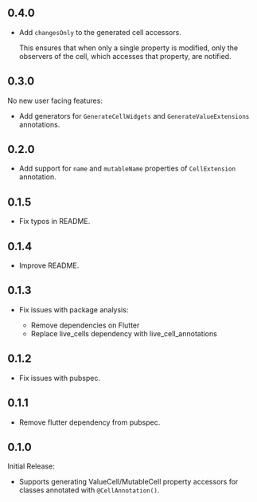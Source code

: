 ## 0.4.0

* Add `changesOnly` to the generated cell accessors.

  This ensures that when only a single property is modified, only the observers of the cell,
  which accesses that property, are notified.

## 0.3.0

No new user facing features:

* Add generators for `GenerateCellWidgets` and `GenerateValueExtensions` annotations.

## 0.2.0

* Add support for `name` and `mutableName` properties of `CellExtension` annotation.

## 0.1.5

* Fix typos in README.

## 0.1.4

* Improve README.

## 0.1.3

* Fix issues with package analysis:

  * Remove dependencies on Flutter
  * Replace live_cells dependency with live_cell_annotations

## 0.1.2

* Fix issues with pubspec.

## 0.1.1

* Remove flutter dependency from pubspec.

## 0.1.0

Initial Release:

* Supports generating ValueCell/MutableCell property accessors for classes annotated with
  `@CellAnnotation()`.
